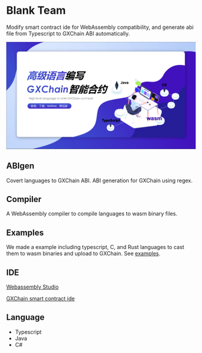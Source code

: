 # Blank Team

Modify smart contract ide for WebAssembly compatibility, and generate abi file from Typescript to GXChain ABI automatically.

![Alt text](presentation/title.png)

## ABIgen

Covert languages to GXChain ABI. ABI generation for GXChain using regex.

## Compiler

A WebAssembly compiler to compile languages to wasm binary files.

## Examples

We made a example including typescript, C, and Rust languages to cast them to wasm binaries and upload to GXChain. See [examples](https://github.com/COAOX/BlankT/tree/master/examples).

## IDE

[Webassembly Studio](https://webassembly.studio/)

[GXChain smart contract ide](https://github.com/gxchain/gxc-smart-contract-ide)

## Language

- Typescript
- Java
- C#
